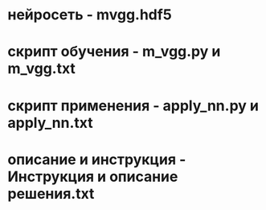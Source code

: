 # нейросеть - mvgg.hdf5
# скрипт обучения - m_vgg.py и m_vgg.txt
# скрипт применения - apply_nn.py и apply_nn.txt
# описание и инструкция - Инструкция и описание решения.txt
